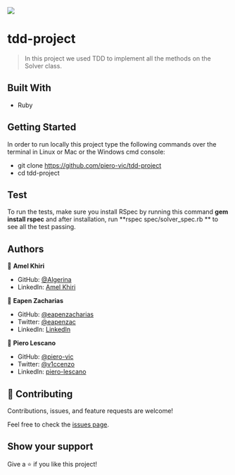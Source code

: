 ![](https://img.shields.io/badge/Microverse-blueviolet)

# tdd-project

> In this project we used TDD to implement all the methods on the Solver class.

## Built With

- Ruby

## Getting Started

In order to run locally this project type the following commands over the terminal in Linux or Mac or the Windows cmd console:

- git clone https://github.com/piero-vic/tdd-project
- cd tdd-project

## Test
To run the tests, make sure you install RSpec by running this command **gem install rspec** and after installation, run **rspec spec/solver_spec.rb ** to see all the test passing.


## Authors

👤 **Amel Khiri**

- GitHub: [@Algerina](https://github.com/Algerina)
- LinkedIn: [Amel Khiri](https://linkedin.com/in/amel-khiri-qahwadji-37a550135)

👤 **Eapen Zacharias**

- GitHub: [@eapenzacharias](https://github.com/eapenzacharias)
- Twitter: [@eapenzac](https://twitter.com/eapenzac)
- LinkedIn: [LinkedIn](https://linkedin.com/in/eapenzac)

👤 **Piero Lescano**

- GitHub: [@piero-vic](https://github.com/piero-vic)
- Twitter: [@v1ccenzo](https://twitter.com/v1ccenzo)
- LinkedIn: [piero-lescano](https://linkedin.com/in/piero-lescano)

## 🤝 Contributing

Contributions, issues, and feature requests are welcome!

Feel free to check the [issues page](https://github.com/piero-vic/tdd-project/issues).

## Show your support

Give a ⭐️ if you like this project!
